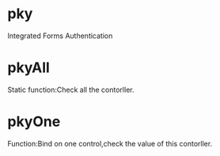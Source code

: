 # pky
Integrated Forms Authentication
# pkyAll
Static function:Check all the contorller.
# pkyOne
Function:Bind on one control,check the value of this contorller.
